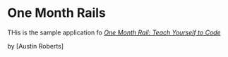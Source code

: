# One Month Rails

THis is the sample application fo 
[*One Month Rail: Teach Yourself to Code*](http://onemonthrails.com)

by [Austin Roberts]